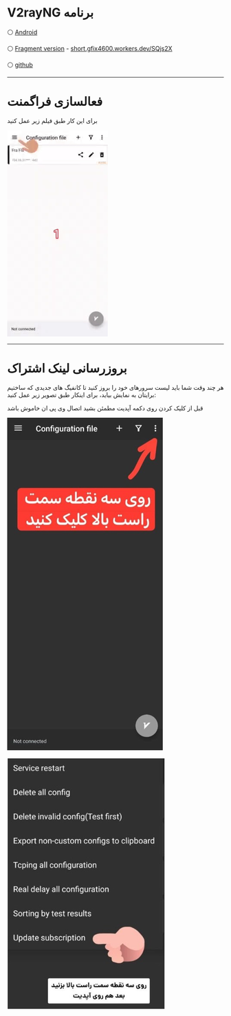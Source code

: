 <h1>V2rayNG برنامه</h1>

⚪    [Android](https://github.com/2dust/v2rayNG/releases/download/1.8.12/v2rayNG_1.8.12.apk) 

⚪ [ Fragment  version](https://github.com/2dust/v2rayNG/releases/download/1.8.17/v2rayNG_1.8.17.apk) - [short.gfix4600.workers.dev/SQjs2X](short.gfix4600.workers.dev/SQjs2X)

⚪ [github](https://github.com/2dust/v2rayNG/releases) 

---

<h1>فعالسازی فراگمنت</h1>

 برای این کار طبق فیلم زیر عمل کنید 


![alt text](/image/fragmentv2ray.gif "Title")


---









<h1>بروزرسانی لینک اشتراک</h1>

 هر چند وقت شما باید لیست سرورهای خود را بروز کنید تا کانفیگ های جدیدی که ساختیم برایتان به نمایش بیاید، برای اینکار طبق تصویر زیر عمل کنید: 

 قبل از کلیک کردن روی دکمه آپدیت مطمئن بشید اتصال وی پی ان خاموش باشد

![alt text](/image/v2rayupdate1.jpg "Title")

![alt text](/image/v2rayupdate2.jpg "Title")


